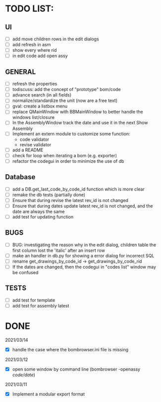 # TODO LIST:

## UI

- [ ] add move children rows in the edit dialogs
- [ ] add refresh in asm
- [ ] show every where rid
- [ ] in edit code add open assy

## GENERAL

- [ ] refresh the properties
- [ ] todiscuss: add the concept of "prototype" bom/code
- [ ] advance search (in all fields)
- [ ] normalize/standardize the unit (now are a free text)
- [ ] gval: create a listbox menu
- [ ] replace QMainWindow with BBMainWindow to better handle the windows list/closure
- [ ] In the AssemblyWindow track the date and use it in the next Show Assembly
- [ ] Implement an extern module to customize some function:
  - code validator
  - revise validator
- [ ] add a README
- [ ] check for loop when iterating a bom (e.g. exporter)
- [ ] refactor the codegui in order to minimize the use of db

## Database

- [ ] add a DB.get_last_code_by_code_id function which is more clear
- [ ] remake the db tests (partially done)
- [ ] Ensure that during revise the latest rev_id is not changed
- [ ] Ensure that during dates update latest rev_id is not changed, and the date are always the same
- [ ] add test for updating function

## BUGS

- [ ] BUG: investigating the reason why in the edit dialog, children table the first column lost the 'italic' after an insert row
- [ ] make an handler in db.py for showing a error dialog for incorrect SQL
- [ ] rename get_drawings_by_code_id -> get_drawings_by_code_rid
- [ ] If the dates are changed, then the codegui in "codes list" window may be confused

## TESTS

- [ ] add test for template
- [ ] add test for assembly latest

# DONE

2021/03/14
- [X] handle the case where the bombrowser.ini file is missing

2021/03/12
- [X] open some window by command line (bombrowser -openassy *code/date*)

2021/03/11
- [X] Implement a modular export format
